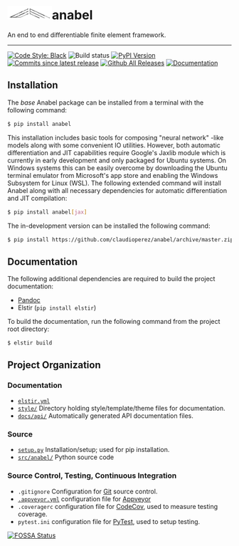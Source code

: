
<h1><img src="docs/img/emtec-4.png" alt="" width=100></img>anabel</h1>

An end to end differentiable finite element framework.

-------------------------------------

[![Code Style: Black][black-shield]]()
![Build status][build-img]
[![PyPI Version][pypi-v-image]][pypi-v-link]
[![Commits since latest release][gh-image]][gh-link]
[![Github All Releases](https://img.shields.io/tokei/lines/github/claudioperez/anabel?style=plastic)]()
[![Documentation](https://img.shields.io/badge/documentation-blue)](https://claudioperez.github.io/anabel/)


## Installation

The *base* Anabel package can be installed from a terminal with the following command:

```bash
$ pip install anabel
```

This installation includes basic tools for composing "neural network" -like models along with some convenient IO utilities. However, both automatic differentiation and JIT capabilities require Google's Jaxlib module which is currently in early development and only packaged for Ubuntu systems. On Windows systems this can be easily overcome by downloading the Ubuntu terminal emulator from Microsoft's app store and enabling the Windows Subsystem for Linux (WSL). The following extended command will install Anabel along with all necessary dependencies for automatic differentiation and JIT compilation:

```bash
$ pip install anabel[jax]
```

The in-development version can be installed the following command:

```bash
$ pip install https://github.com/claudioperez/anabel/archive/master.zip
```


## Documentation

The following additional dependencies are required to build the project documentation:

- [Pandoc](https://pandoc.org/)
- Elstir (`pip install elstir`)

To build the documentation, run the following command from the project root directory:

```shell
$ elstir build
```

## Project Organization


### Documentation
- [`elstir.yml`]
- [`style/`] Directory holding style/template/theme files for documentation.
- [`docs/api/`] Automatically generated API documentation files.

### Source
- [`setup.py`] Installation/setup; used for pip installation.
- [`src/anabel/`] Python source code

### Source Control, Testing, Continuous Integration
- `.gitignore` Configuration for [Git]() source control.
- [`.appveyor.yml`] configuration file for [Appveyor](https://www.appveyor.com/)
- `.coveragerc` configuration file for [CodeCov](https://codecov.io/), used to measure testing coverage.
- `pytest.ini` configuration file for [PyTest](), used to setup testing.


[`docs/api/`]: ./docs/api/
[`src/anabel/`]: ./src/anabel/
[`elstir.yml`]: ./elstir.yml
[`style/`]: ./style/
[`setup.py`]: ./setup.py
[`.appveyor.yml`]: ./.appveyor.yml

[black-shield]: https://img.shields.io/badge/code%20style-black-000000.svg

[pypi-v-image]: https://img.shields.io/pypi/v/anabel.svg
[pypi-v-link]: https://pypi.org/project/anabel/

[gh-link]: https://github.com/claudioperez/anabel/compare/0.0.1...master
[gh-image]: https://img.shields.io/github/commits-since/claudioperez/anabel/0.0.1?style=social

[build-img]: https://ci.appveyor.com/api/projects/status/github/claudioperez/anabel?branch=master&svg=true

[![FOSSA Status](https://app.fossa.com/api/projects/git%2Bgithub.com%claudioperez%2Fanabel.svg?type=large)](https://app.fossa.com/projects/git%2Bgithub.com%claudioperez%2Fanabel?ref=badge_large)

